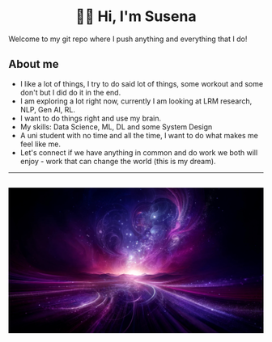 
<h1 align = "center" > 💜✨ Hi, I'm Susena </h1> 

Welcome to my git repo where I push anything and everything that I do!

## About me

- I like a lot of things, I try to do said lot of things, some workout and some don't but I did do it in the end.
- I am exploring a lot right now, currently I am looking at LRM research, NLP, Gen AI, RL.
- I want to do things right and use my brain.
- My skills: Data Science, ML, DL and some System Design
- A uni student with no time and all the time, I want to do what makes me feel like me.
- Let's connect if we have anything in common and do work we both will enjoy -  work that can change the world (this is my dream).

---
![Pretty Background](WowBg.jpg)
---


